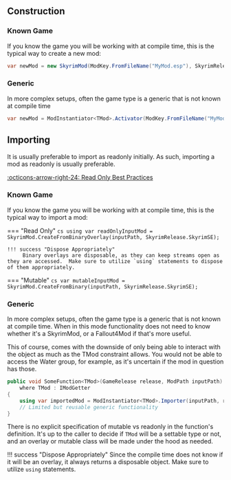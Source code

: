 ## Construction

### Known Game
If you know the game you will be working with at compile time, this is the typical way to create a new mod:

``` cs
var newMod = new SkyrimMod(ModKey.FromFileName("MyMod.esp"), SkyrimRelease.SkyrimSE);
```

### Generic
In more complex setups, often the game type is a generic that is not known at compile time 

```cs
var newMod = ModInstantiator<TMod>.Activator(ModKey.FromFileName("MyMod.esp"), release);
```

## Importing
It is usually preferable to import as readonly initially.  As such, importing a mod as readonly is usually preferable.

[:octicons-arrow-right-24: Read Only Best Practices](../best-practices/Read-Only.md)

### Known Game
If you know the game you will be working with at compile time, this is the typical way to import a mod:

=== "Read Only"
    ```cs
    using var readOnlyInputMod = SkyrimMod.CreateFromBinaryOverlay(inputPath, SkyrimRelease.SkyrimSE);
    ```

    !!! success "Dispose Appropriately"
         Binary overlays are disposable, as they can keep streams open as they are accessed.  Make sure to utilize `using` statements to dispose of them appropriately.

=== "Mutable"
    ```cs
    var mutableInputMod = SkyrimMod.CreateFromBinary(inputPath, SkyrimRelease.SkyrimSE);
    ```    

### Generic
In more complex setups, often the game type is a generic that is not known at compile time.   When in this mode functionality does not need to know whether it's a SkyrimMod, or a Fallout4Mod if that's more useful.  

This of course, comes with the downside of only being able to interact with the object as much as the TMod constraint allows.  You would not be able to access the Water group, for example, as it's uncertain if the mod in question has those.

```cs
public void SomeFunction<TMod>(GameRelease release, ModPath inputPath)
    where TMod : IModGetter
{
    using var importedMod = ModInstantiator<TMod>.Importer(inputPath, release);
    // Limited but reusable generic functionality
}
```

There is no explicit specification of mutable vs readonly in the function's definition.  It's up to the caller to decide if `TMod` will be a settable type or not, and an overlay or mutable class will be made under the hood as needed.

!!! success "Dispose Appropriately"
    Since the compile time does not know if it will be an overlay, it always returns a disposable object.  Make sure to utilize `using` statements.
